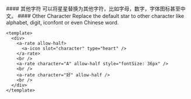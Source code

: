 <cn>
#### 其他字符
可以将星星替换为其他字符，比如字母，数字，字体图标甚至中文。
</cn>

<us>
#### Other Character
Replace the default star to other character like alphabet, digit, iconfont or even Chinese word.
</us>

```vue
<template>
  <div>
    <a-rate allow-half>
      <a-icon slot="character" type="heart" />
    </a-rate>
    <br />
    <a-rate character="A" allow-half style="fontSize: 36px" />
    <br />
    <a-rate character="好" allow-half />
    <br />
  </div>
</template>
```
